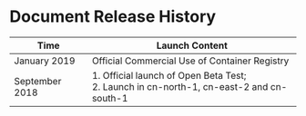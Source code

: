 # Document Release History


|  Time  |  Launch Content  |
| --- | --- |
|   January 2019  | Official Commercial Use of Container Registry    |
|  September 2018  |	  1. Official launch of Open Beta Test; <br>2. Launch in cn-north-1, cn-east-2 and cn-south-1  |

 